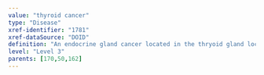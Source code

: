 ```yaml
---
value: "thyroid cancer"
type: "Disease"
xref-identifier: "1781"
xref-dataSource: "DOID"
definition: "An endocrine gland cancer located in the thryoid gland located in the neck below the thyroid cartilage."
level: "Level 3"
parents: [170,50,162]
---
```

